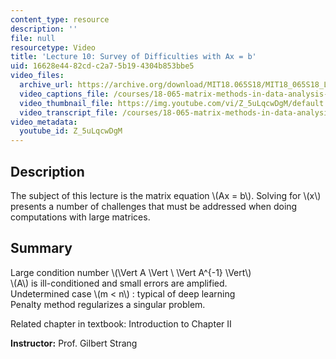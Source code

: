 ```yaml
---
content_type: resource
description: ''
file: null
resourcetype: Video
title: 'Lecture 10: Survey of Difficulties with Ax = b'
uid: 16628e44-82cd-c2a7-5b19-4304b853bbe5
video_files:
  archive_url: https://archive.org/download/MIT18.065S18/MIT18_065S18_Lecture10_300k.mp4
  video_captions_file: /courses/18-065-matrix-methods-in-data-analysis-signal-processing-and-machine-learning-spring-2018/11c2fb70b2995e9d96f9da4c2fb8c773_Z_5uLqcwDgM.vtt
  video_thumbnail_file: https://img.youtube.com/vi/Z_5uLqcwDgM/default.jpg
  video_transcript_file: /courses/18-065-matrix-methods-in-data-analysis-signal-processing-and-machine-learning-spring-2018/212daa75e3085a82fee93745e3942ff3_Z_5uLqcwDgM.pdf
video_metadata:
  youtube_id: Z_5uLqcwDgM
---
```


Description
-----------

The subject of this lecture is the matrix equation \\(Ax = b\\). Solving for \\(x\\) presents a number of challenges that must be addressed when doing computations with large matrices.

Summary
-------

Large condition number \\(\\Vert A \\Vert \\ \\Vert A^{-1} \\Vert\\)  
\\(A\\) is ill-conditioned and small errors are amplified.  
Undetermined case \\(m \< n\\) : typical of deep learning  
Penalty method regularizes a singular problem.

Related chapter in textbook: Introduction to Chapter II

**Instructor:** Prof. Gilbert Strang
